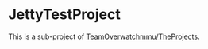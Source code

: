 # JettyTestProject
This is a sub-project of [TeamOverwatchmmu/TheProjects](https://github.com/TeamOverwatchmmu/TheProjects). 
